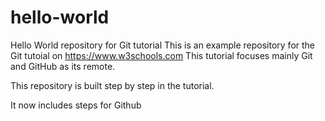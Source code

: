 # hello-world
Hello World repository for Git tutorial
This is an example repository for the Git tutoial on https://www.w3schools.com
This tutorial focuses mainly Git and GitHub as its remote. 

This repository is built step by step in the tutorial.

It now includes steps for Github
